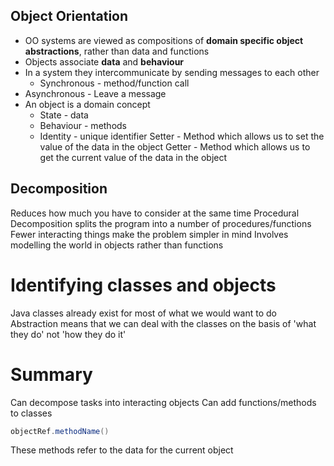 ## Object Orientation
- OO systems are viewed as compositions of **domain specific object abstractions**, rather than data and functions
- Objects associate **data** and **behaviour**
- In a system they intercommunicate by sending messages to each other
	- Synchronous - method/function call
-	 Asynchronous - Leave a message
- An object is a domain concept
	- State - data
	- Behaviour - methods
	- Identity - unique identifier
Setter - Method which allows us to set the value of the data in the object
Getter - Method which allows us to get the current value of the data in the object
## Decomposition
Reduces how much you have to consider at the same time
Procedural Decomposition splits the program into a number of procedures/functions
Fewer interacting things make the problem  simpler in mind
Involves modelling the world in objects rather than functions

# Identifying classes and objects
Java classes already exist for most of what we would want to do
Abstraction means that we can deal with the classes on the basis of 'what they do' not 'how they do it' 

# Summary
Can decompose tasks into interacting objects
Can add functions/methods to classes
```java
objectRef.methodName()
```
These methods refer to the data for the current object
